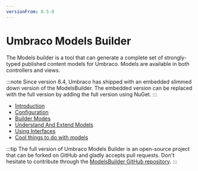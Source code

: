 ```yaml
---
versionFrom: 8.5.0
---
```


# Umbraco Models Builder

The Models builder is a tool that can generate a complete set of strongly-typed published content models for Umbraco. Models are available in both controllers and views.

:::note
Since version 8.4, Umbraco has shipped with an embedded slimmed down version of the ModelsBuilder. The embedded version can be replaced with the full version by adding the full version using NuGet.
:::

* [Introduction](introduction.md)
* [Configuration](configuration.md)
* [Builder Modes](Builder-Modes.md)
* [Understand And Extend Models](Understand-And-Extend.md)
* [Using Interfaces](Using-Interfaces.md)
* [Cool things to do with models](CoolThingsWithModels.md)

:::tip
The full version of Umbraco Models Builder is an open-source project that can be forked on GitHub and gladly accepts pull requests. Don't hesitate to contribute through the [ModelsBuilder GitHub repository](https://github.com/zpqrtbnk/Zbu.ModelsBuilder).
:::
